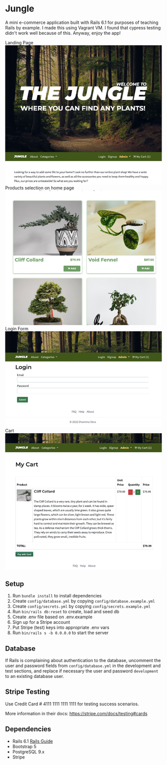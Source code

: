# Jungle

A mini e-commerce application built with Rails 6.1 for purposes of teaching Rails by example. I made this using Vagrant VM. I found that cypress testing didn't work well because of this. Anyway, enjoy the app!

Landing Page
<img src="/public/images/Screen%20Shot%202022-06-07%20at%206.33.18%20PM.png" />
Products selection on home page
<img src="/public/images/Screen%20Shot%202022-06-07%20at%206.33.28%20PM.png" />
Login Form
<img src="/public/images/Screen%20Shot%202022-06-07%20at%206.33.38%20PM.png" />
Cart
<img src="/public/images/Screen%20Shot%202022-06-07%20at%206.33.51%20PM.png" />

## Setup

1. Run `bundle install` to install dependencies
2. Create `config/database.yml` by copying `config/database.example.yml`
3. Create `config/secrets.yml` by copying `config/secrets.example.yml`
4. Run `bin/rails db:reset` to create, load and seed db
5. Create .env file based on .env.example
6. Sign up for a Stripe account
7. Put Stripe (test) keys into appropriate .env vars
8. Run `bin/rails s -b 0.0.0.0` to start the server

## Database

If Rails is complaining about authentication to the database, uncomment the user and password fields from `config/database.yml` in the development and test sections, and replace if necessary the user and password `development` to an existing database user.

## Stripe Testing

Use Credit Card # 4111 1111 1111 1111 for testing success scenarios.

More information in their docs: <https://stripe.com/docs/testing#cards>

## Dependencies

- Rails 6.1 [Rails Guide](http://guides.rubyonrails.org/v6.1/)
- Bootstrap 5
- PostgreSQL 9.x
- Stripe
